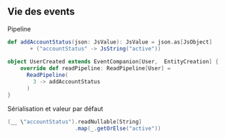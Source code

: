 ## Vie des events

Pipeline

```scala
def addAccountStatus(json: JsValue): JsValue = json.as[JsObject] 
       + ("accountStatus" -> JsString("active"))
       
object UserCreated extends EventCompanion[User,  EntityCreation] {
    override def readPipeline: ReadPipeline[User] = 
      ReadPipeline(
        3 -> addAccountStatus
      )
}
```
Sérialisation et valeur par défaut

```scala
(__ \"accountStatus").readNullable[String]
                     .map(_.getOrElse("active"))
```